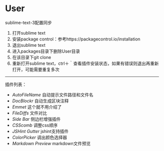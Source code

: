 # User
sublime-text-3配置同步

1. 打开sublime text
2. 安装package control：参考https://packagecontrol.io/installation
3. 退出sublime text
4. 进入packages目录下删除User目录
5. 在该目录下git clone
6. 重新打开sublime text，ctrl＋｀查看插件安装状态，如果有错误则退出再重新打开，可能需要重复多次

------------------------------------
插件列表：
+ *AutoFileName*  自动提示文件路径和文件名
+ *DocBlockr*  自动生成区块注释
+ *Emmet*  这个就不用介绍了
+ *FileDiffs*  文件对比
+ *Side Bar* 侧边栏增强插件
+ *CSScomb* 调整css顺序
+ *JSHint Gutter* jshint支持插件
+ *ColorPicker* 调出颜色选择器
+ *Markdown Preview*  markdown文件预览
